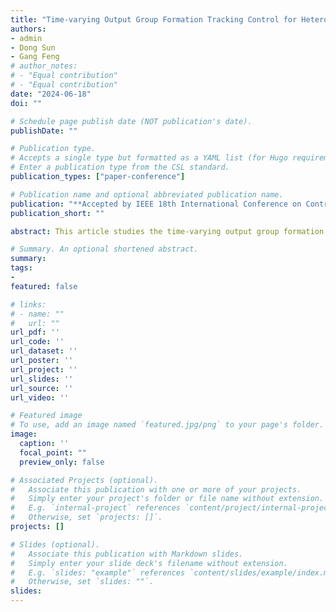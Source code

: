 ```yaml
---
title: "Time-varying Output Group Formation Tracking Control for Heterogeneous Multiagent Systems with Switching Topologies"
authors:
- admin
- Dong Sun
- Gang Feng
# author_notes:
# - "Equal contribution"
# - "Equal contribution"
date: "2024-06-18"
doi: ""

# Schedule page publish date (NOT publication's date).
publishDate: ""

# Publication type.
# Accepts a single type but formatted as a YAML list (for Hugo requirements).
# Enter a publication type from the CSL standard.
publication_types: ["paper-conference"]

# Publication name and optional abbreviated publication name.
publication: "**Accepted by IEEE 18th International Conference on Control and Automation (ICCA)**"
publication_short: ""

abstract: This article studies the time-varying output group formation (TVOGF) tracking problem for heterogeneous multiagent systems (HMASs) with switching topologies. The primary objective is to design a TVOGF tracking protocol such that the followers are driven to form the desired sub-formations and track the corresponding output of the leader in each subgroup. Firstly, distributed observers are developed to estimate the states of leaders with switching topologies. A TVOGF tracking controller is then designed based on the proposed observers. It is shown that under the distributed protocol, the TVOGF tracking control problem for HMASs with switching topologies can be solved if the average dwell time associated with the switching topologies is larger than a fixed threshold. Finally, an example is provided to demonstrate the effectiveness of the proposed protocol.

# Summary. An optional shortened abstract.
summary: 
tags:
- 
featured: false

# links:
# - name: ""
#   url: ""
url_pdf: ''
url_code: ''
url_dataset: ''
url_poster: ''
url_project: ''
url_slides: ''
url_source: ''
url_video: ''

# Featured image
# To use, add an image named `featured.jpg/png` to your page's folder. 
image:
  caption: ''
  focal_point: ""
  preview_only: false

# Associated Projects (optional).
#   Associate this publication with one or more of your projects.
#   Simply enter your project's folder or file name without extension.
#   E.g. `internal-project` references `content/project/internal-project/index.md`.
#   Otherwise, set `projects: []`.
projects: []

# Slides (optional).
#   Associate this publication with Markdown slides.
#   Simply enter your slide deck's filename without extension.
#   E.g. `slides: "example"` references `content/slides/example/index.md`.
#   Otherwise, set `slides: ""`.
slides: 
---
```


<!-- {{% callout note %}}
Click the *Cite* button above to demo the feature to enable visitors to import publication metadata into their reference management software.
{{% /callout %}}

{{% callout note %}}
Create your slides in Markdown - click the *Slides* button to check out the example.
{{% /callout %}}

Add the publication's **full text** or **supplementary notes** here. You can use rich formatting such as including [code, math, and images](https://docs.hugoblox.com/content/writing-markdown-latex/). -->

